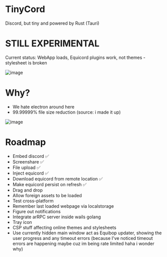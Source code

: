 # TinyCord
Discord, but tiny and powered by Rust (Tauri)

# STILL EXPERIMENTAL
Current status: WebApp loads, Equicord plugins work, not themes - stylesheet is broken

![image](https://github.com/user-attachments/assets/bca2f7cd-9609-428e-a9c2-9e0651c53508)

# Why?
- We hate electron around here
- 99.99999% file size reduction (source: i made it up)

![image](https://github.com/user-attachments/assets/255abd07-23ae-478a-9e81-e6ac268b8a0b)

# Roadmap
- Embed discord ✅
- Screenshare ✅
- File upload ✅
- Inject equicord ✅
- Download equicord from remote location ✅
- Make equicord persist on refresh ✅
- Drag and drop
- Allow foreign assets to be loaded
- Test cross-platform
- Remember last loaded webpage via localstorage
- Figure out notifications
- Integrate arRPC server inside wails golang
- Tray icon
- CSP stuff affecting online themes and stylesheets
- Use currently hidden main window act as Equibop updater, showing the user progress and any timeout errors (because I've noticed timeout errors are happening maybe cuz im being rate limited haha i wonder why)